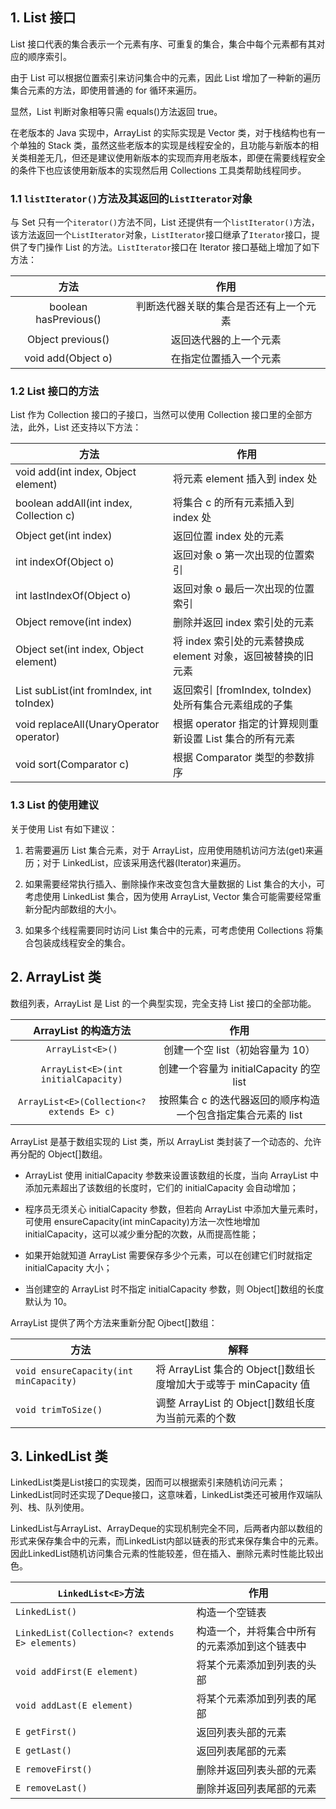 ## 1. List 接口

List 接口代表的集合表示一个元素有序、可重复的集合，集合中每个元素都有其对应的顺序索引。

由于 List 可以根据位置索引来访问集合中的元素，因此 List 增加了一种新的遍历集合元素的方法，即使用普通的 for 循环来遍历。

显然，List 判断对象相等只需 equals()方法返回 true。

在老版本的 Java 实现中，ArrayList 的实际实现是 Vector 类，对于栈结构也有一个单独的 Stack 类，虽然这些老版本的实现是线程安全的，且功能与新版本的相关类相差无几，但还是建议使用新版本的实现而弃用老版本，即便在需要线程安全的条件下也应该使用新版本的实现然后用 Collections 工具类帮助线程同步。

### 1.1 `listIterator()`方法及其返回的`ListIterator`对象

与 Set 只有一个`iterator()`方法不同，List 还提供有一个`listIterator()`方法，该方法返回一个`ListIterator`对象，`ListIterator`接口继承了`Iterator`接口，提供了专门操作 List 的方法。`ListIterator`接口在 Iterator 接口基础上增加了如下方法：

|         方法          |                  作用                  |
| :-------------------: | :------------------------------------: |
| boolean hasPrevious() | 判断迭代器关联的集合是否还有上一个元素 |
|   Object previous()   |         返回迭代器的上一个元素         |
|  void add(Object o)   |         在指定位置插入一个元素         |

### 1.2 List 接口的方法

List 作为 Collection 接口的子接口，当然可以使用 Collection 接口里的全部方法，此外，List 还支持以下方法：

| 方法                                     | 作用                                                         |
| ---------------------------------------- | ------------------------------------------------------------ |
| void add(int index, Object element)      | 将元素 element 插入到 index 处                               |
| boolean addAll(int index, Collection c)  | 将集合 c 的所有元素插入到 index 处                           |
| Object get(int index)                    | 返回位置 index 处的元素                                      |
| int indexOf(Object o)                    | 返回对象 o 第一次出现的位置索引                              |
| int lastIndexOf(Object o)                | 返回对象 o 最后一次出现的位置索引                            |
| Object remove(int index)                 | 删除并返回 index 索引处的元素                                |
| Object set(int index, Object element)    | 将 index 索引处的元素替换成 element 对象，返回被替换的旧元素 |
| List subList(int fromIndex, int toIndex) | 返回索引 [fromIndex, toIndex) 处所有集合元素组成的子集       |
| void replaceAll(UnaryOperator operator)  | 根据 operator 指定的计算规则重新设置 List 集合的所有元素     |
| void sort(Comparator c)                  | 根据 Comparator 类型的参数排序                               |

### 1.3 List 的使用建议

关于使用 List 有如下建议：

1. 若需要遍历 List 集合元素，对于 ArrayList，应用使用随机访问方法(get)来遍历；对于 LinkedList，应该采用迭代器(Iterator)来遍历。

2. 如果需要经常执行插入、删除操作来改变包含大量数据的 List 集合的大小，可考虑使用 LinkedList 集合，因为使用 ArrayList, Vector 集合可能需要经常重新分配内部数组的大小。

3. 如果多个线程需要同时访问 List 集合中的元素，可考虑使用 Collections 将集合包装成线程安全的集合。

## 2. ArrayList 类

数组列表，ArrayList 是 List 的一个典型实现，完全支持 List 接口的全部功能。

|           ArrayList 的构造方法            |                             作用                             |
| :---------------------------------------: | :----------------------------------------------------------: |
|             `ArrayList<E>()`              |               创建一个空 list（初始容量为 10）               |
|    `ArrayList<E>(int initialCapacity)`    |           创建一个容量为 initialCapacity 的空 list           |
| `ArrayList<E>(Collection<? extends E> c)` | 按照集合 c 的迭代器返回的顺序构造一个包含指定集合元素的 list |

ArrayList 是基于数组实现的 List 类，所以 ArrayList 类封装了一个动态的、允许再分配的 Object[]数组。

-   ArrayList 使用 initialCapacity 参数来设置该数组的长度，当向 ArrayList 中添加元素超出了该数组的长度时，它们的 initialCapacity 会自动增加；
-   程序员无须关心 initialCapacity 参数，但若向 ArrayList 中添加大量元素时，可使用 ensureCapacity(int minCapacity)方法一次性地增加 initialCapacity，这可以减少重分配的次数，从而提高性能；

-   如果开始就知道 ArrayList 需要保存多少个元素，可以在创建它们时就指定 initialCapacity 大小；

-   当创建空的 ArrayList 时不指定 initialCapacity 参数，则 Object[]数组的长度默认为 10。

ArrayList 提供了两个方法来重新分配 Ojbect[]数组：

| 方法                                   | 解释                                                         |
| -------------------------------------- | ------------------------------------------------------------ |
| `void ensureCapacity(int minCapacity)` | 将 ArrayList 集合的 Object[]数组长度增加大于或等于 minCapacity 值 |
| `void trimToSize()`                    | 调整 ArrayList 的 Object[]数组长度为当前元素的个数           |

## 3. LinkedList 类

LinkedList类是List接口的实现类，因而可以根据索引来随机访问元素；LinkedList同时还实现了Deque接口，这意味着，LinkedList类还可被用作双端队列、栈、队列使用。

LinkedList与ArrayList、ArrayDeque的实现机制完全不同，后两者内部以数组的形式来保存集合中的元素，而LinkedList内部以链表的形式来保存集合中的元素。因此LinkedList随机访问集合元素的性能较差，但在插入、删除元素时性能比较出色。

| `LinkedList<E>`方法                            | 作用                                           |
| ---------------------------------------------- | ---------------------------------------------- |
| `LinkedList()`                                 | 构造一个空链表                                 |
| `LinkedList(Collection<? extends E> elements)` | 构造一个，并将集合中所有的元素添加到这个链表中 |
| `void addFirst(E element)`                     | 将某个元素添加到列表的头部                     |
| `void addLast(E element)`                      | 将某个元素添加到列表的尾部                     |
| `E getFirst()`                                 | 返回列表头部的元素                             |
| `E getLast()`                                  | 返回列表尾部的元素                             |
| `E removeFirst()`                              | 删除并返回列表头部的元素                       |
| `E removeLast()`                               | 删除并返回列表尾部的元素                       |

